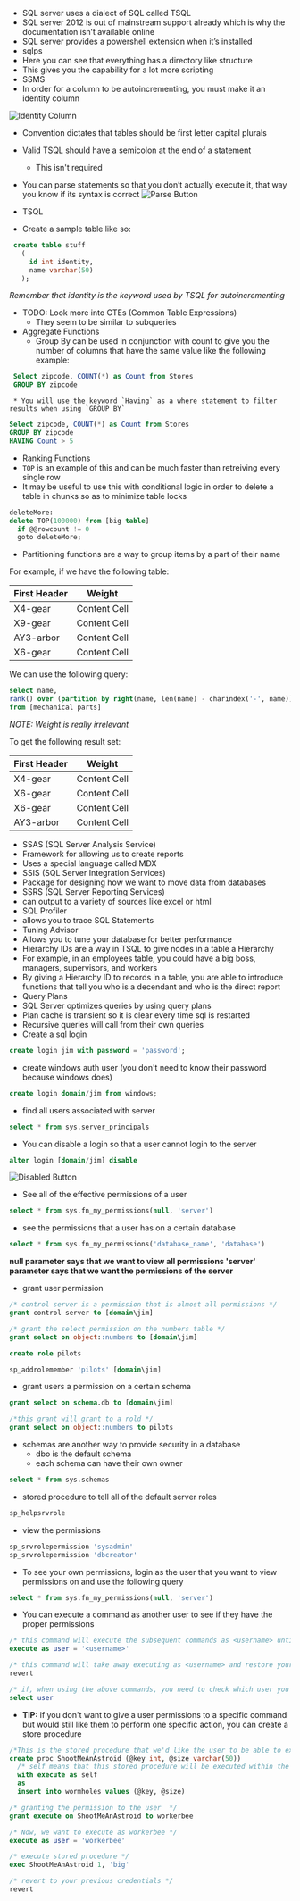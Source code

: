 * SQL server uses a dialect of SQL called TSQL
* SQL server 2012 is out of mainstream support already which is why the documentation isn’t available online
* SQL server provides a powershell extension when it’s installed
 * sqlps
 * Here you can see that everything has a directory like structure
 * This gives you the capability for a lot more scripting
* SSMS
 * In order for a column to be autoincrementing, you must make it an identity column

![Identity Column](sqlserver_fundamentals_images/identity_column.PNG)
 * Convention dictates that tables should be first letter capital plurals
 * Valid TSQL should have a semicolon at the end of a statement
   * This isn't required
 * You can parse statements so that you don’t actually execute it, that way you know if its syntax is correct
![Parse Button](sqlserver_fundamentals_images/parse_button.PNG)

* TSQL
 * Create a sample table like so:
```sql
 create table stuff
   (
     id int identity,
     name varchar(50)
   );
```
*Remember that identity is the keyword used by TSQL for autoincrementing*

 * TODO: Look more into CTEs (Common Table Expressions)
   * They seem to be similar to subqueries
 * Aggregate Functions
   * Group By can be used in conjunction with count to give you the number of columns that have the same value like the following example:
```sql
 Select zipcode, COUNT(*) as Count from Stores
 GROUP BY zipcode
```
     * You will use the keyword `Having` as a where statement to filter results when using `GROUP BY`
```sql
Select zipcode, COUNT(*) as Count from Stores
GROUP BY zipcode
HAVING Count > 5
```
 * Ranking Functions
  * `TOP` is an example of this and can be much faster than retreiving every single row
   * It may be useful to use this with conditional logic in order to delete a table in chunks so as to minimize table locks
   ```sql
   deleteMore:
   delete TOP(100000) from [big table]
     if @@rowcount != 0
     goto deleteMore;
   ```
  * Partitioning functions are a way to group items by a part of their name

For example, if we have the following table:

| First Header  | Weight |
| ------------- | ------------- |
| X4-gear  | Content Cell  |
| X9-gear  | Content Cell  |
| AY3-arbor  | Content Cell  |
| X6-gear  | Content Cell  |

We can use the following query:

```sql
select name,
rank() over (partition by right(name, len(name) - charindex('-', name)) order by weight)
from [mechanical parts]
```

*NOTE: Weight is really irrelevant*

To get the following result set:

| First Header  | Weight |
| ------------- | ------------- |
| X4-gear  | Content Cell  |
| X6-gear  | Content Cell  |
| X6-gear  | Content Cell  |
| AY3-arbor  | Content Cell  |


* SSAS (SQL Server Analysis Service)
 * Framework for allowing us to create reports
 * Uses a special language called MDX
* SSIS (SQL Server Integration Services)
 * Package for designing how we want to move data from databases
* SSRS (SQL Server Reporting Services)
 * can output to a variety of sources like excel or html
* SQL Profiler
 * allows you to trace SQL Statements
* Tuning Advisor
 * Allows you to tune your database for better performance
* Hierarchy IDs are a way in TSQL to give nodes in a table a Hierarchy
 * For example, in an employees table, you could have a big boss, managers, supervisors, and workers
 * By giving a Hierarchy ID to records in a table, you are able to introduce functions that tell you who is a decendant and who is the direct report
* Query Plans
 * SQL Server optimizes queries by using query plans
 * Plan cache is transient so it is clear every time sql is restarted
* Recursive queries will call from their own queries
* Create a sql login

```sql
create login jim with password = 'password';
```

* create windows auth user (you don't need to know their password because windows does)

```sql
create login domain/jim from windows;
```

* find all users associated with server

```sql
select * from sys.server_principals
```

* You can disable a login so that a user cannot login to the server

```sql
alter login [domain/jim] disable
```

![Disabled Button](sqlserver_fundamentals_images/disabled_login.PNG)

* See all of the effective permissions of a user

```sql
select * from sys.fn_my_permissions(null, 'server')
```

* see the permissions that a user has on a certain database

```sql
select * from sys.fn_my_permissions('database_name', 'database')
```

**null parameter says that we want to view all permissions
'server' parameter says that we want the permissions of the server**

* grant user permission

```sql
/* control server is a permission that is almost all permissions */
grant control server to [domain\jim]
```

```sql
/* grant the select permission on the numbers table */
grant select on object::numbers to [domain\jim]
```
```sql
create role pilots
```

```sql
sp_addrolemember 'pilots' [domain\jim]
```

* grant users a permission on a certain schema

```sql
grant select on schema.db to [domain\jim]
```

```sql
/*this grant will grant to a rold */
grant select on object::numbers to pilots
```

* schemas are another way to provide security in a database
  * dbo is the default schema
  * each schema can have their own owner

```sql
select * from sys.schemas
```

* stored procedure to tell all of the default server roles

```sql
sp_helpsrvrole
```

* view the permissions

```sql
sp_srvrolepermission 'sysadmin'
sp_srvrolepermission 'dbcreator'
```

* To see your own permissions, login as the user that you want to view permissions on and use the following query

```sql
select * from sys.fn_my_permissions(null, 'server')
```

* You can execute a command as another user to see if they have the proper permissions

```sql
/* this command will execute the subsequent commands as <username> until a revert command is thrown */
execute as user = '<username>'
```

```sql
/* this command will take away executing as <username> and restore your initial permissions*/
revert
```

```sql
/* if, when using the above commands, you need to check which user you are, you can use the following command */
select user
```

* **TIP:** if you don't want to give a user permissions to a specific command but would still like them to perform one specific action, you can create a store procedure

```sql
/*This is the stored procedure that we'd like the user to be able to execute */
create proc ShootMeAnAstroid (@key int, @size varchar(50))
  /* self means that this stored procedure will be executed within the context of whomever created the stored procedure */
  with execute as self
  as
  insert into wormholes values (@key, @size)

/* granting the permission to the user  */
grant execute on ShootMeAnAstroid to workerbee

/* Now, we want to execute as workerbee */
execute as user = 'workerbee'

/* execute stored procedure */
exec ShootMeAnAstroid 1, 'big'

/* revert to your previous credentials */
revert
```
